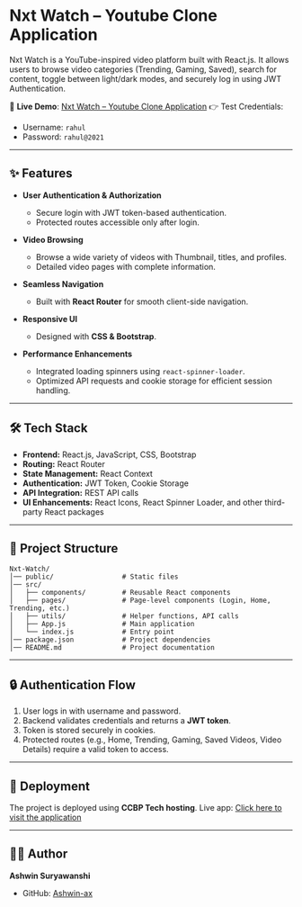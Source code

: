 
# Nxt Watch – Youtube Clone Application

Nxt Watch is a YouTube-inspired video platform built with React.js. It allows users to browse video categories (Trending, Gaming, Saved), search for content, toggle between light/dark modes, and securely log in using JWT Authentication.

🔗 **Live Demo**: [Nxt Watch – Youtube Clone Application](https://ashwinytclone.ccbp.tech/)
👉 Test Credentials:

* Username: `rahul`
* Password: `rahul@2021`

---

## ✨ Features

* **User Authentication & Authorization**

  * Secure login with JWT token-based authentication.
  * Protected routes accessible only after login.

* **Video Browsing**

  * Browse a wide variety of videos with Thumbnail, titles, and profiles.
  * Detailed video pages with complete information.

* **Seamless Navigation**

  * Built with **React Router** for smooth client-side navigation.

* **Responsive UI**

  * Designed with **CSS & Bootstrap**.

* **Performance Enhancements**

  * Integrated loading spinners using `react-spinner-loader`.
  * Optimized API requests and cookie storage for efficient session handling.

---

## 🛠️ Tech Stack

* **Frontend:** React.js, JavaScript, CSS, Bootstrap
* **Routing:** React Router
* **State Management:** React Context
* **Authentication:** JWT Token, Cookie Storage
* **API Integration:** REST API calls
* **UI Enhancements:** React Icons, React Spinner Loader, and other third-party React packages

---



## 📂 Project Structure

```
Nxt-Watch/
│── public/                 # Static files
│── src/
│   ├── components/         # Reusable React components
│   ├── pages/              # Page-level components (Login, Home, Trending, etc.)
│   ├── utils/              # Helper functions, API calls
│   ├── App.js              # Main application
│   └── index.js            # Entry point
│── package.json            # Project dependencies
│── README.md               # Project documentation

```
---

## 🔒 Authentication Flow

1. User logs in with username and password.
2. Backend validates credentials and returns a **JWT token**.
3. Token is stored securely in cookies.
4. Protected routes (e.g., Home, Trending, Gaming, Saved Videos, Video Details) require a valid token to access.

---

## 📌 Deployment

The project is deployed using **CCBP Tech hosting**.
Live app: [Click here to visit the application](https://ashwinytclone.ccbp.tech/)

---

## 👨‍💻 Author

**Ashwin Suryawanshi**

* GitHub: [Ashwin-ax](https://github.com/Ashwin-ax)
